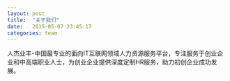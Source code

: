 ```yaml
---
layout: post
title:  "关于我们"
date:   2015-05-07 23:45:17
categories: team
---
```

人杰业丰-中国最专业的面向IT互联网领域人力资源服务平台，专注服务于创业企业和中高端职业人士，为创业企业提供深度定制HR服务，助力初创企业成功发展。

